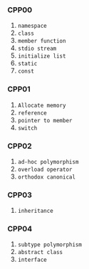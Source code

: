 ### CPP00
1. `namespace`
2. `class`
3. `member function`
4. `stdio stream`
5. `initialize list`
6. `static`
7. `const`

### CPP01
1. `Allocate memory`
2. `reference`
3. `pointer to member`
4. `switch`

### CPP02
1. `ad-hoc polymorphism`
2. `overload operator`
3. `orthodox canonical`

### CPP03
1. `inheritance`

### CPP04
1. `subtype polymorphism`
2. `abstract class`
3. `interface`
